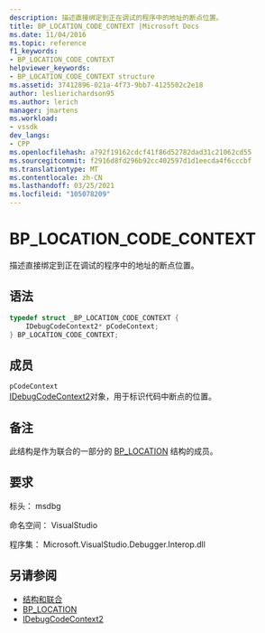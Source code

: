 ```yaml
---
description: 描述直接绑定到正在调试的程序中的地址的断点位置。
title: BP_LOCATION_CODE_CONTEXT |Microsoft Docs
ms.date: 11/04/2016
ms.topic: reference
f1_keywords:
- BP_LOCATION_CODE_CONTEXT
helpviewer_keywords:
- BP_LOCATION_CODE_CONTEXT structure
ms.assetid: 37412896-021a-4f73-9bb7-4125502c2e18
author: leslierichardson95
ms.author: lerich
manager: jmartens
ms.workload:
- vssdk
dev_langs:
- CPP
ms.openlocfilehash: a792f19162cdcf41f86d52782dad31c21062cd55
ms.sourcegitcommit: f2916d8fd296b92cc402597d1d1eecda4f6cccbf
ms.translationtype: MT
ms.contentlocale: zh-CN
ms.lasthandoff: 03/25/2021
ms.locfileid: "105078209"
---
```

# <a name="bp_location_code_context"></a>BP_LOCATION_CODE_CONTEXT
描述直接绑定到正在调试的程序中的地址的断点位置。

## <a name="syntax"></a>语法

```cpp
typedef struct _BP_LOCATION_CODE_CONTEXT {
    IDebugCodeContext2* pCodeContext;
} BP_LOCATION_CODE_CONTEXT;
```

## <a name="members"></a>成员
`pCodeContext`\
[IDebugCodeContext2](../../../extensibility/debugger/reference/idebugcodecontext2.md)对象，用于标识代码中断点的位置。

## <a name="remarks"></a>备注
此结构是作为联合的一部分的 [BP_LOCATION](../../../extensibility/debugger/reference/bp-location.md) 结构的成员。

## <a name="requirements"></a>要求
标头： msdbg

命名空间： VisualStudio

程序集： Microsoft.VisualStudio.Debugger.Interop.dll

## <a name="see-also"></a>另请参阅
- [结构和联合](../../../extensibility/debugger/reference/structures-and-unions.md)
- [BP_LOCATION](../../../extensibility/debugger/reference/bp-location.md)
- [IDebugCodeContext2](../../../extensibility/debugger/reference/idebugcodecontext2.md)
